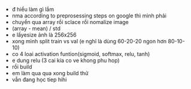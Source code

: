 - đ hiểu làm gì lắm
- nma according to preprosessing steps on google thì mình phải 
- chuyển qua array rồi sclace rồi nomalize image
- (array - mean) / std
-  e lấyesize ảnh là 256x256
- xong mình split train vs val (e nghĩ là dùng 60-20-20 ngon hơn 80-10-10)
- co 4 loai activation funtion(sigmoid, softmax, relu, tanh) 
- e dung relu (3 cai kia co ve khong phu hop)
- rồi build 
- em làm qua qua xong build thử 
- vẫn đang học tiep hihi 
